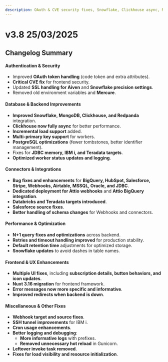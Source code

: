 ```yaml
---
description: OAuth & CVE security fixes, Snowflake, Clickhouse async, MongoDB, Teradata, Databricks improvements, Webhooks & connectors fixes, N+1 optimizations, Nuxt 3.16 migration, better logging & retries, Attio & HubSpot integrations, usage dashboard, production stability updates.
---
```


# v3.8 25/03/2025

## Changelog Summary


#### **Authentication & Security** 
- Improved **OAuth token handling** (code token and extra attributes).  
- **Critical CVE fix** for frontend security.  
- Updated **SSL handling for Aiven** and **Snowflake precision settings**.  
- Removed old environment variables and **Mercure**.  

#### **Database & Backend Improvements**  
- **Improved Snowflake, MongoDB, Clickhouse, and Redpanda** integration.  
- **Clickhouse now fully async** for better performance.  
- **Incremental load support** added.  
- **Multi-primary key support** for workers.  
- **PostgreSQL optimizations** (fewer tombstones, better identifier management).  
- Fixes for **JDBC memory, IBM i, and Teradata targets**.  
- **Optimized worker status updates and logging**.  

#### **Connectors & Integrations**  
- **Bug fixes and enhancements** for **BigQuery, HubSpot, Salesforce, Stripe, Webhooks, Airtable, MSSQL, Oracle, and JDBC**.  
- **Dedicated deployment for Attio webhooks** and **Attio BigQuery integration**.  
- **Databricks and Teradata targets introduced**.  
- **Salesforce source fixes**.  
- **Better handling of schema changes** for Webhooks and connectors.  

#### **Performance & Optimization**  
- **N+1 query fixes and optimizations** across backend.  
- **Retries and timeout handling improved** for production stability.  
- **Default retention time** adjustments for optimized storage.  
- **Snowflake updates** to avoid dashes in table names.  

#### **Frontend & UX Enhancements**  
- **Multiple UI fixes**, including **subscription details, button behaviors, and icon updates**.  
- **Nuxt 3.16 migration** for frontend framework.
- **Error messages now more specific and informative**.  
- **Improved redirects when backend is down**.  

#### **Miscellaneous & Other Fixes**  
- **Webhook target and source fixes**.  
- **SSH tunnel improvements** for IBM i.  
- **Cron usage enhancements**.  
- **Better logging and debugging**:  
  - **More informative logs** with prefixes.  
  - **Removed unnecessary hot reload** in Gunicorn.  
- **Leftover invoke task removed**.  
- **Fixes for load visibility and resource initialization**.  
